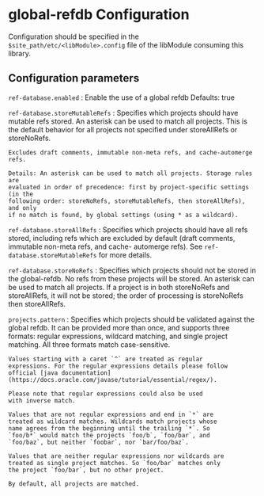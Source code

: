 
global-refdb Configuration
=========================

Configuration should be specified in the `$site_path/etc/<libModule>.config` file of
the libModule consuming this library.

## Configuration parameters

```ref-database.enabled```
:   Enable the use of a global refdb
    Defaults: true

```ref-database.storeMutableRefs```
:   Specifies which projects should have mutable refs stored. An asterisk can be
    used to match all projects. This is the default behavior for all projects not
    specified under storeAllRefs or storeNoRefs.

    Excludes draft comments, immutable non-meta refs, and cache-automerge refs.

    Details: An asterisk can be used to match all projects. Storage rules are
    evaluated in order of precedence: first by project-specific settings (in the
    following order: storeNoRefs, storeMutableRefs, then storeAllRefs), and only
    if no match is found, by global settings (using * as a wildcard).

```ref-database.storeAllRefs```
:   Specifies which projects should have all refs stored, including refs which
    are excluded by default (draft comments, immutable non-meta refs, and cache-
    automerge refs). See ```ref-database.storeMutableRefs``` for more details.

```ref-database.storeNoRefs```
:   Specifies which projects should not be stored in the global-refdb. No refs
    from these projects will be stored. An asterisk can be used to match all
    projects. If a project is in both storeNoRefs and storeAllRefs, it will not
    be stored; the order of processing is storeNoRefs then storeAllRefs.

```projects.pattern```
:   Specifies which projects should be validated against the global refdb.
    It can be provided more than once, and supports three formats: regular
    expressions, wildcard matching, and single project matching. All three
    formats match case-sensitive.

    Values starting with a caret `^` are treated as regular
    expressions. For the regular expressions details please follow
    official [java documentation](https://docs.oracle.com/javase/tutorial/essential/regex/).

    Please note that regular expressions could also be used
    with inverse match.

    Values that are not regular expressions and end in `*` are
    treated as wildcard matches. Wildcards match projects whose
    name agrees from the beginning until the trailing `*`. So
    `foo/b*` would match the projects `foo/b`, `foo/bar`, and
    `foo/baz`, but neither `foobar`, nor `bar/foo/baz`.

    Values that are neither regular expressions nor wildcards are
    treated as single project matches. So `foo/bar` matches only
    the project `foo/bar`, but no other project.

    By default, all projects are matched.